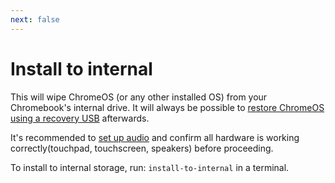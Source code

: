 ```yaml
---
next: false
---
```


# Install to internal

This will wipe ChromeOS (or any other installed OS) from your Chromebook's internal drive. It will always be possible
to [restore ChromeOS using a recovery USB](https://support.google.com/chromebook/answer/1080595?hl=en) afterwards.

It's recommended to [set up audio](/docs/depthboot/audio) and confirm all hardware is working correctly(touchpad,
touchscreen, speakers) before proceeding.

To install to internal storage, run: ```install-to-internal``` in a terminal.
